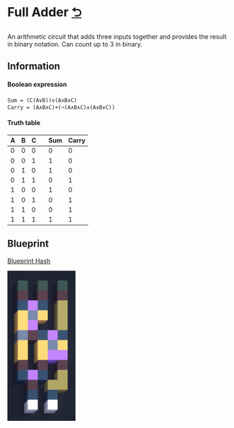 # Full Adder [⮌](../README.md)
An arithmetic circuit that adds three inputs together and provides the result in binary notation. Can count
up to 3 in binary.

## Information

#### Boolean expression
```
Sum = (C(A∨B))∨(A∧B∧C)
Carry = (A∧B∧C)+(¬(A∧B∧C)∧(A∨B∨C))
```

#### Truth table

| A | B | C |   | Sum | Carry |
|---|---|---|---|-----|-------|
| 0 | 0 | 0 |   | 0   | 0     |
| 0 | 0 | 1 |   | 1   | 0     |
| 0 | 1 | 0 |   | 1   | 0     |
| 0 | 1 | 1 |   | 0   | 1     |
| 1 | 0 | 0 |   | 1   | 0     |
| 1 | 0 | 1 |   | 0   | 1     |
| 1 | 1 | 0 |   | 0   | 1     |
| 1 | 1 | 1 |   | 1   | 1     |

## Blueprint

[Blueprint Hash](./full_adder.vcb)


![Full Adder](./full_adder.png)
